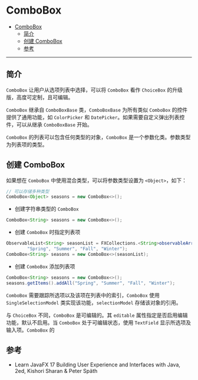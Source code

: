 # ComboBox

- [ComboBox](#combobox)
  - [简介](#简介)
  - [创建 ComboBox](#创建-combobox)
  - [参考](#参考)

***

## 简介

`ComboBox` 让用户从选项列表中选择，可以将 `ComboBox` 看作 `ChoiceBox` 的升级版，高度可定制，且可编辑。

`ComboBox` 继承自 `ComboBoxBase` 类，`ComboBoxBase` 为所有类似 `ComboBox` 的控件提供了通用功能，如 `ColorPicker` 和 `DatePicker`。如果需要自定义弹出列表控件，可以从继承 `ComboBoxBase` 开始。

`ComboBox` 的列表可以包含任何类型的对象，`ComboBox` 是一个参数化类。参数类型为列表项的类型。

## 创建 ComboBox

如果想在 `ComboBox` 中使用混合类型，可以将参数类型设置为 `<Object>`，如下：

```java
// 可以存储多种类型
ComboBox<Object> seasons = new ComboBox<>();
```

- 创建字符串类型的 `ComboBox`

```java
ComboBox<String> seasons = new ComboBox<>();
```

- 创建 `ComboBox` 时指定列表项

```java
ObservableList<String> seasonList = FXCollections.<String>observableArrayList(
        "Spring", "Summer", "Fall", "Winter");
ComboBox<String> seasons = new ComboBox<>(seasonList);
```

- 创建 `ComboBox` 添加列表项

```java
ComboBox<String> seasons = new ComboBox<>();
seasons.getItems().addAll("Spring", "Summer", "Fall", "Winter");
```

`ComboBox` 需要跟踪所选项以及该项在列表中的索引，`ComboBox` 使用 `SingleSelectionModel` 类实现该功能，`selectionModel` 存储该对象的引用。

与 `ChoiceBox` 不同，`ComboBox` 是可编辑的。其 `editable` 属性指定是否启用编辑功能，默认不启用。当 `ComboBox` 处于可编辑状态，使用 `TextField` 显示所选项及输入项。`ComboBox` 的 

## 参考

- Learn JavaFX 17 Building User Experience and Interfaces with Java, 2ed, Kishori Sharan & Peter Späth
